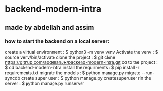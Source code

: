 # backend-modern-intra
## made by abdellah and assim
### how to start the backend on a local server:
create a virtual environment : $ python3 -m venv venv
Activate the venv : $ source venv/bin/activate
clone the project : $ git clone https://github.com/abdellahJR/backend-modern-intra.git
cd to the project : $ cd backend-modern-intra
install the requirments : $ pip install -r requirements.txt
migrate the models : $ python manage.py migrate --run-syncdb
create super user : $ python manage.py createsuperuser
rin the server : $ python manage.py runserver


